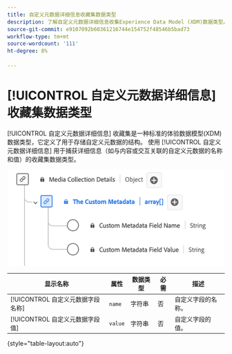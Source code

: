 ```yaml
---
title: 自定义元数据详细信息收藏集数据类型
description: 了解自定义元数据详细信息收集Experience Data Model (XDM)数据类型。
source-git-commit: e9107092b60361216744e154752f48546b5bad73
workflow-type: tm+mt
source-wordcount: '111'
ht-degree: 8%

---
```


# [!UICONTROL 自定义元数据详细信息] 收藏集数据类型

[!UICONTROL 自定义元数据详细信息] 收藏集是一种标准的体验数据模型(XDM)数据类型，它定义了用于存储自定义元数据的结构。 使用 [!UICONTROL 自定义元数据详细信息] 用于捕获详细信息（如与内容或交互关联的自定义元数据的名称和值）的收藏集数据类型。

![自定义元数据详细信息集合数据类型的图表。](../images/data-types/the-custom-metadata-collection.png)

| 显示名称 | 属性 | 数据类型 | 必需 | 描述 |
|--------------------------------------------|------------------|-----------|----------|-------------------------------|
| [!UICONTROL 自定义元数据字段名称] | `name` | 字符串 | 否 | 自定义字段的名称。 |
| [!UICONTROL 自定义元数据字段值] | `value` | 字符串 | 否 | 自定义字段的值。 |

{style="table-layout:auto"}
